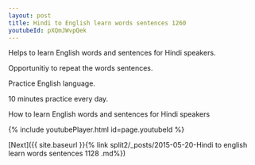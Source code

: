 ```yaml
---
layout: post
title: Hindi to English learn words sentences 1260 
youtubeId: pXQmJWvpQek
---
```

 
 
Helps to learn English words and sentences for Hindi speakers.

Opportunitiy to repeat the words sentences. 

Practice English language. 
 
10 minutes practice every day. 
 
How to learn English words and sentences for Hindi speakers 
 
{% include youtubePlayer.html id=page.youtubeId %}
 
 
[Next]({{ site.baseurl }}{% link  split2/_posts/2015-05-20-Hindi to english learn words sentences 1128 .md%})
 
